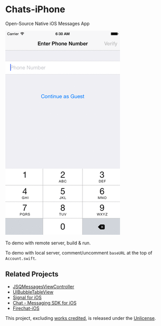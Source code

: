 # Chats-iPhone

Open-Source Native iOS Messages App

![Screenshots][1]

To demo with remote server, build & run.

To demo with local server, comment/uncomment `baseURL` at the top of `Account.swift`.

## Related Projects

* [JSQMessagesViewController][2]
* [UIBubbleTableView][3]
* [Signal for iOS][4]
* [Chat - Messaging SDK for iOS][5]
* [Firechat-iOS][6]

This project, excluding [works credited][7], is released under the [Unlicense][8].


[1]: Screenshots.gif
[2]: https://github.com/jessesquires/JSQMessagesViewController
[3]: http://alexbarinov.github.io/UIBubbleTableView/
[4]: https://github.com/WhisperSystems/Signal-iOS
[5]: http://www.binpress.com/app/chat-messaging-sdk-for-ios/1644
[6]: https://github.com/firebase/firechat-ios
[7]: https://github.com/acani/Chats/blob/master/CREDITS.md
[8]: http://unlicense.org
